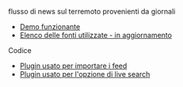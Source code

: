 flusso di news sul terremoto provenienti da giornali

* [Demo funzionante](https://ricostruzionetrasparente.github.io/news-giornali/)
* [Elenco delle fonti utilizzate - in aggiornamento](https://docs.google.com/spreadsheets/d/1yLvIu08j9wDlUXyrazt2EEtppK4Hvb_o0HR1UFMkxms/edit#gid=0)

Codice

* [Plugin usato per importare i feed](http://jquery-plugins.net/FeedEk/FeedEk.html)
* [Plugin usato per l'opzione di live search](https://github.com/rmm5t/jquery-sieve)
